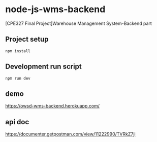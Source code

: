 # node-js-wms-backend
[CPE327 Final Project]Warehouse Management System-Backend part 

## Project setup
`npm install`

## Development run script
`npm run dev`

## demo
https://owsd-wms-backend.herokuapp.com/

## api doc
https://documenter.getpostman.com/view/11222990/TVRkZ7ji

